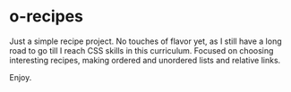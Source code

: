 # o-recipes

Just a simple recipe project. No touches of flavor yet, as I still have a long road to go till I reach CSS skills in this curriculum. Focused on choosing interesting recipes, making ordered and unordered lists and relative links.

Enjoy.